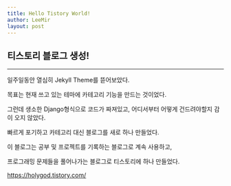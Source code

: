 ```yaml
---
title: Hello Tistory World!
author: LeeMir
layout: post
---
```


## 티스토리 블로그 생성!

- - -

일주일동안 열심히 Jekyll Theme를 뜯어보았다.

목표는 현재 쓰고 있는 테마에 카테고리 기능을 만드는 것이었다.

그런데 생소한 Django형식으로 코드가 짜져있고, 어디서부터 어떻게 건드려야할지 감이 오지 않았다.



빠르게 포기하고 카테고리 대신 블로그를 새로 하나 만들었다.

이 블로그는 공부 및 프로젝트를 기록하는 블로그로 계속 사용하고,



프로그래밍 문제들을 풀어나가는 블로그로 티스토리에 하나 만들었다.

https://holygod.tistory.com/

